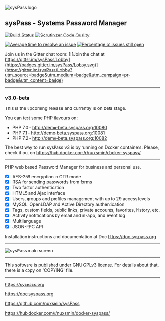 ![sysPass logo](https://syspass.org/assets/imgs/syspass_bg_bluegrey.png)

## sysPass - Systems Password Manager

[![Build Status](https://travis-ci.org/nuxsmin/sysPass.svg?branch=devel-3.0)](https://travis-ci.org/nuxsmin/sysPass)  [![Scrutinizer Code Quality](https://scrutinizer-ci.com/g/nuxsmin/sysPass/badges/quality-score.png?b=devel-3.0)](https://scrutinizer-ci.com/g/nuxsmin/sysPass/?branch=devel-3.0)

[![Average time to resolve an issue](http://isitmaintained.com/badge/resolution/nuxsmin/sysPass.svg)](http://isitmaintained.com/project/nuxsmin/sysPass "Average time to resolve an issue") [![Percentage of issues still open](http://isitmaintained.com/badge/open/nuxsmin/sysPass.svg)](http://isitmaintained.com/project/nuxsmin/sysPass "Percentage of issues still open")

Join us in the Gitter chat room: [![Join the chat at https://gitter.im/sysPass/Lobby](https://badges.gitter.im/sysPass/Lobby.svg)](https://gitter.im/sysPass/Lobby?utm_source=badge&utm_medium=badge&utm_campaign=pr-badge&utm_content=badge) 

----------------

### v3.0-beta

This is the upcoming release and currently is on beta stage.

You can test some PHP flavours on:

* PHP 7.0 - http://demo-beta.syspass.org:10080
* PHP 7.1 - http://demo-beta.syspass.org:10081
* PHP 7.2 - http://demo-beta.syspass.org:10082

The best way to run sysPass v3 is by running on Docker containers. Please, check it out on 
https://hub.docker.com/r/nuxsmin/docker-syspass/

----------------

PHP web based Password Manager for business and personal use.

- [x] AES-256 encryption in CTR mode
- [x] RSA for sending passwords from forms
- [x] Two factor authentication
- [x] HTML5 and Ajax interface
- [x] Users, groups and profiles management with up to 29 access levels
- [x] MySQL, OpenLDAP and Active Directory authentication
- [x] Tags, custom fields, public links, private accounts, favorites, history, etc.
- [x] Activity notifications by email and in-app, and event log
- [x] Multilanguage
- [x] JSON-RPC API

Installation instructions and documentation at Doc https://doc.syspass.org

----------------

![sysPass main screen](https://syspass.org/assets/imgs/app/layout_1.png)

----------------

This software is published under GNU GPLv3 license. For details about that, there is
a copy on 'COPYING' file.

----------------

https://syspass.org

https://doc.syspass.org

https://github.com/nuxsmin/sysPass

https://hub.docker.com/r/nuxsmin/docker-syspass/
